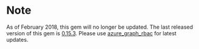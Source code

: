 Note
====
As of February 2018, this gem will no longer be updated. The last released version of this gem is [0.15.3](https://rubygems.org/gems/azure_mgmt_graph). Please use [azure_graph_rbac](https://rubygems.org/gems/azure_graph_rbac) for latest updates.